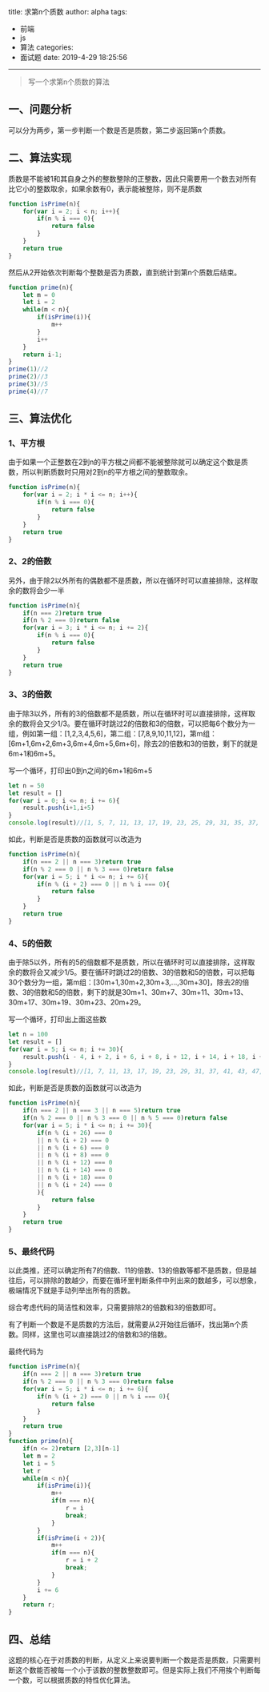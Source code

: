 title: 求第n个质数
author: alpha
tags:
  - 前端
  - js
  - 算法
categories:
  - 面试题
date: 2019-4-29 18:25:56
---
<!--以下是正文-->

> 写一个求第n个质数的算法

<!--more-->

## 一、问题分析

可以分为两步，第一步判断一个数是否是质数，第二步返回第n个质数。

## 二、算法实现
质数是不能被1和其自身之外的整数整除的正整数，因此只需要用一个数去对所有比它小的整数取余，如果余数有0，表示能被整除，则不是质数
``` javascript
function isPrime(n){
	for(var i = 2; i < n; i++){
		if(n % i === 0){
			return false
		}
	}
	return true
}
```
然后从2开始依次判断每个整数是否为质数，直到统计到第n个质数后结束。
``` javascript
function prime(n){
	let m = 0
	let i = 2
	while(m < n){
		if(isPrime(i)){
			m++
		}
		i++
	}
	return i-1;
}
prime(1)//2
prime(2)//3
prime(3)//5
prime(4)//7
```

## 三、算法优化

### 1、平方根

由于如果一个正整数在2到n的平方根之间都不能被整除就可以确定这个数是质数，所以判断质数时只用对2到n的平方根之间的整数取余。

``` javascript
function isPrime(n){
	for(var i = 2; i * i <= n; i++){
		if(n % i === 0){
			return false
		}
	}
	return true
}
```

### 2、2的倍数

另外，由于除2以外所有的偶数都不是质数，所以在循环时可以直接排除，这样取余的数将会少一半

``` javascript
function isPrime(n){
	if(n === 2)return true
	if(n % 2 === 0)return false
	for(var i = 3; i * i <= n; i += 2){
		if(n % i === 0){
			return false
		}
	}
	return true
}
```

### 3、3的倍数

由于除3以外，所有的3的倍数都不是质数，所以在循环时可以直接排除，这样取余的数将会又少1/3。要在循环时跳过2的倍数和3的倍数，可以把每6个数分为一组，例如第一组：[1,2,3,4,5,6]，第二组：[7,8,9,10,11,12]，第m组：[6m+1,6m+2,6m+3,6m+4,6m+5,6m+6]，除去2的倍数和3的倍数，剩下的就是6m+1和6m+5。

写一个循环，打印出0到n之间的6m+1和6m+5

``` javascript
let n = 50
let result = []
for(var i = 0; i <= n; i += 6){
	result.push(i+1,i+5)
}
console.log(result)//[1, 5, 7, 11, 13, 17, 19, 23, 25, 29, 31, 35, 37, 41, 43, 47, 49, 53]
```
如此，判断是否是质数的函数就可以改造为

``` javascript
function isPrime(n){
	if(n === 2 || n === 3)return true
	if(n % 2 === 0 || n % 3 === 0)return false
	for(var i = 5; i * i <= n; i += 6){
		if(n % (i + 2) === 0 || n % i === 0){
			return false
		}
	}
	return true
}
```

### 4、5的倍数
由于除5以外，所有的5的倍数都不是质数，所以在循环时可以直接排除，这样取余的数将会又减少1/5。要在循环时跳过2的倍数、3的倍数和5的倍数，可以把每30个数分为一组，第m组：[30m+1,30m+2,30m+3,...,30m+30]，除去2的倍数、3的倍数和5的倍数，剩下的就是30m+1、30m+7、30m+11、30m+13、30m+17、30m+19、30m+23、20m+29。

写一个循环，打印出上面这些数

``` javascript
let n = 100
let result = []
for(var i = 5; i <= n; i += 30){
	result.push(i - 4, i + 2, i + 6, i + 8, i + 12, i + 14, i + 18, i + 24)
}
console.log(result)//[1, 7, 11, 13, 17, 19, 23, 29, 31, 37, 41, 43, 47, 49, 53, 59, 61, 67, 71, 73, 77, 79, 83, 89, 91, 97, 101, 103, 107, 109, 113, 119]
```

如此，判断是否是质数的函数就可以改造为

``` javascript
function isPrime(n){
	if(n === 2 || n === 3 || n === 5)return true
	if(n % 2 === 0 || n % 3 === 0 || n % 5 === 0)return false
	for(var i = 5; i * i <= n; i += 30){
		if(n % (i + 26) === 0
		|| n % (i + 2) === 0
		|| n % (i + 6) === 0
		|| n % (i + 8) === 0
		|| n % (i + 12) === 0
		|| n % (i + 14) === 0
		|| n % (i + 18) === 0
		|| n % (i + 24) === 0
		){
			return false
		}
	}
	return true
}
```

### 5、最终代码

以此类推，还可以确定所有7的倍数、11的倍数、13的倍数等都不是质数，但是越往后，可以排除的数越少，而要在循环里判断条件中列出来的数越多，可以想象，极端情况下就是手动列举出所有的质数。

综合考虑代码的简洁性和效率，只需要排除2的倍数和3的倍数即可。

有了判断一个数是不是质数的方法后，就需要从2开始往后循环，找出第n个质数。同样，这里也可以直接跳过2的倍数和3的倍数。

最终代码为

``` javascript
function isPrime(n){
	if(n === 2 || n === 3)return true
	if(n % 2 === 0 || n % 3 === 0)return false
	for(var i = 5; i * i <= n; i += 6){
		if(n % (i + 2) === 0 || n % i === 0){
			return false
		}
	}
	return true
}
function prime(n){
	if(n <= 2)return [2,3][n-1]
	let m = 2
	let i = 5
	let r
	while(m < n){
		if(isPrime(i)){
			m++
			if(m === n){
                r = i
                break;
            }
		}
		if(isPrime(i + 2)){
			m++
			if(m === n){
                r = i + 2
                break;
            }
		}
		i += 6
	}
	return r;
}
```

## 四、总结

这题的核心在于对质数的判断，从定义上来说要判断一个数是否是质数，只需要判断这个数能否被每一个小于该数的整数整数即可。但是实际上我们不用挨个判断每一个数，可以根据质数的特性优化算法。